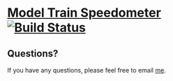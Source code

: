 [Model Train Speedometer](http://baijs.com/modeltrain-speedometer) [![Build Status](https://secure.travis-ci.org/wieringen/modeltrain-speedometer.png?branch=master)](http://travis-ci.org/wieringen/modeltrain-speedometer)
==================================================

Questions?
----------

If you have any questions, please feel free to email [me](mailto:wieringen@gmail.com).


